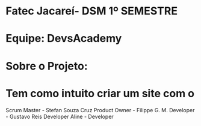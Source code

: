   # Fatec Jacareí- DSM 1º SEMESTRE #
# Equipe: DevsAcademy #
# Sobre o Projeto: #
# Tem como intuito criar um site com o 


Scrum Master - Stefan Souza Cruz 
Product Owner - Filippe G. M. 
Developer - Gustavo Reis 
Developer Aline - Developer

